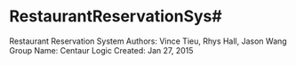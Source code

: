 # RestaurantReservationSys#
Restaurant Reservation System
Authors: Vince Tieu, Rhys Hall, Jason Wang
Group Name: Centaur Logic
Created: Jan 27, 2015
